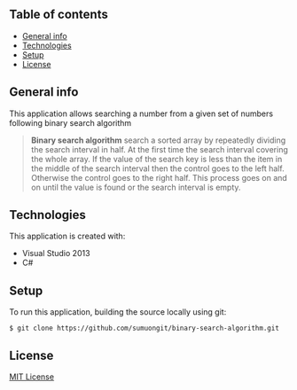 ## Table of contents
* [General info](#general-info)
* [Technologies](#technologies)
* [Setup](#setup)
* [License](#license)

## General info
This application allows searching a number from a given set of numbers following binary search algorithm

>**Binary search algorithm** search a sorted array by repeatedly dividing the search interval in half. At the first time the search interval covering the whole array. If the value of the search key is less than the item in the middle of the search interval then the control goes to the left half. Otherwise the control goes to the right half. This process goes on and on until the value is found or the search interval is empty.

## Technologies
This application is created with:
* Visual Studio 2013
* C# 
	
## Setup
To run this application, building the source locally using git:

```
$ git clone https://github.com/sumuongit/binary-search-algorithm.git

```

## License
[MIT License](https://github.com/sumuongit/binary-search-algorithm/blob/master/LICENSE)
